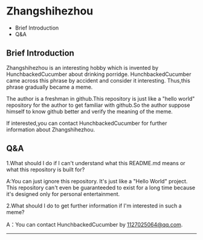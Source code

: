 # Zhangshihezhou
* Brief Introduction
* Q&A
## Brief Introduction

Zhangshihezhou is an interesting hobby which is invented by HunchbackedCucumber about drinking porridge. HunchbackedCucumber came across this phrase by accident and consider it interesting. Thus,this phrase gradually became a meme. 

The author is a freshman in github.This repository is just like a "hello world" repository for the author to get familiar with github.So the author suppose himself to know github better and verify the meaning of the meme. 

If interested,you can contact HunchbackedCucumber for further information about Zhangshihezhou. 

## Q&A

1.What should I do if I can't understand what this README.md means or what this repository is built for? 

A:You can just ignore this repository. It's just like a "Hello World" project. This repository can't even be guaranteeded to exist for a long time because it's designed only for personal entertainment.

2.What should I do to get further information if I'm interested in such a meme? 

A：You can contact HunchbackedCucumber by 1127025064@qq.com.

---
